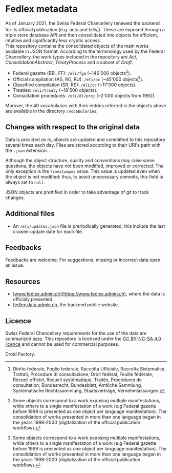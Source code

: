 # Fedlex metadata
As of January 2021, the Swiss Federal Chancellery renewed the backend for its official publication (e.g. acts and bills[^1]). 
These are exposed through a triple store database API and then consolidated into objects for efficient, intuitive and significantly less cryptic access.  
This repository contains the consolidated objects of the main works available in JSON format. According to the terminology used by the Federal Chancellery, the work types included in the repository are _Act_, _ConsolidationAbstract_, _TreatyProcess_ and a subset of _Draft_.

[^1]: Diritto federale, Foglio federale, Raccolta Ufficiale, Raccolta Sistematica, Trattati, Procedure di consultazione; Droit fédéral, Feuille fédérale, Recueil officiel, Recueil systématique, Traités, Procédures de consultation; Bundesrecht, Bundesblatt, Amtliche Sammlung, Systematische Rechtssammlung, Staatsverträge, Vernehmlassungen.

- Federal gazette (BBl, FF): ``/eli/fga`` (~146'000 objects[^2]).
- Official compilation (AS, RO, RU): ``/eli/oc`` (~45'000 objects[^2]).
- Classified compilation (SR, RS): ``/eli/cc`` (~17'000 objects).
- Treaties: ``/eli/treaty`` (~18'500 objects).
- Consultation procedures: ``/eli/dl/proj`` (~2'000 objects from 1992). 

Morover, the 40 vocabularies with their entries referred in the objects above are available in the directory ``/vocabularies``. 

[^2]: Some objects correspond to a work exposing multiple manifestations, while others to a single manifestation of a work (e.g Federal gazette before 1999 is presented as one object per language manifestation). The consolidation of works presented in more than one language began in the years 1998-2000 (digitalization of the official publication workflow). 

## Changes with respect to the original data
Data is provided _as is_, objects are updated and committed to this repository several times each day. Files are stored according to their URI's path with the ``.json`` extension.

Although the object structure, quality and conventions may raise some questions, the objects have not been modified, improved or corrected. The only exception is the ``timestampms`` value. This value is updated even when the object is not modified: thus, to avoid unnecessary commits, this field is always set to ``null``. 

JSON objects are prettified in order to take advantage of git to track changes.

## Additional files
- An ``/eli/updates.json`` file is preriodically generated, this include the last crawler update date for each file. 

## Feedbacks
Feedbacks are welcome. For suggestions, missing or incorrect data open an issue.

## Resources
- [www.fedlex.admin.ch](https://www.fedlex.admin.ch), where the data is officialy presented.
- [fedlex.data.admin.ch](https://fedlex.data.admin.ch), the backend public website.


## Licence
Swiss Federal Chancellery requirements for the use of the data are summarized [here](https://www.fedlex.admin.ch/fr/broadcasters). This repository is licensed under the [CC BY-NC-SA 4.0 licence](https://creativecommons.org/licenses/by-nc-sa/4.0/) and cannot be used for commercial purposes. 

Droid Factory.
